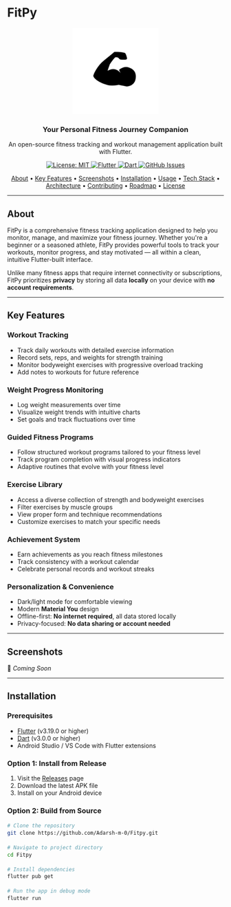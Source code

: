 # FitPy

<div align="center">
  <img src="assets/images/fitpy_logo.png" alt="FitPy Logo" width="200"/>
  <h3>Your Personal Fitness Journey Companion</h3>
  <p>An open-source fitness tracking and workout management application built with Flutter.</p>

  <a href="https://opensource.org/licenses/MIT">
    <img src="https://img.shields.io/badge/License-MIT-blue.svg" alt="License: MIT">
  </a>
  <a href="https://flutter.dev">
    <img src="https://img.shields.io/badge/Flutter-3.19+-blue.svg" alt="Flutter">
  </a>
  <a href="https://dart.dev">
    <img src="https://img.shields.io/badge/Dart-3.0+-blue.svg" alt="Dart">
  </a>
  <a href="https://github.com/Adarsh-m-0/Fitpy/issues">
    <img src="https://img.shields.io/github/issues/Adarsh-m-0/Fitpy" alt="GitHub Issues">
  </a>

  <p>
    <a href="#about">About</a> •
    <a href="#key-features">Key Features</a> •
    <a href="#screenshots">Screenshots</a> •
    <a href="#installation">Installation</a> •
    <a href="#usage">Usage</a> •
    <a href="#tech-stack">Tech Stack</a> •
    <a href="#architecture">Architecture</a> •
    <a href="#contributing">Contributing</a> •
    <a href="#roadmap">Roadmap</a> •
    <a href="#license">License</a>
  </p>
</div>

---

## About

FitPy is a comprehensive fitness tracking application designed to help you monitor, manage, and maximize your fitness journey. Whether you're a beginner or a seasoned athlete, FitPy provides powerful tools to track your workouts, monitor progress, and stay motivated — all within a clean, intuitive Flutter-built interface.

Unlike many fitness apps that require internet connectivity or subscriptions, FitPy prioritizes **privacy** by storing all data **locally** on your device with **no account requirements**.

---

## Key Features

### Workout Tracking
- Track daily workouts with detailed exercise information
- Record sets, reps, and weights for strength training
- Monitor bodyweight exercises with progressive overload tracking
- Add notes to workouts for future reference

### Weight Progress Monitoring
- Log weight measurements over time
- Visualize weight trends with intuitive charts
- Set goals and track fluctuations over time

### Guided Fitness Programs
- Follow structured workout programs tailored to your fitness level
- Track program completion with visual progress indicators
- Adaptive routines that evolve with your fitness level

### Exercise Library
- Access a diverse collection of strength and bodyweight exercises
- Filter exercises by muscle groups
- View proper form and technique recommendations
- Customize exercises to match your specific needs

### Achievement System
- Earn achievements as you reach fitness milestones
- Track consistency with a workout calendar
- Celebrate personal records and workout streaks

### Personalization & Convenience
- Dark/light mode for comfortable viewing
- Modern **Material You** design
- Offline-first: **No internet required**, all data stored locally
- Privacy-focused: **No data sharing or account needed**

---

## Screenshots

📸 *Coming Soon*

---

## Installation

### Prerequisites
- [Flutter](https://flutter.dev/docs/get-started/install) (v3.19.0 or higher)
- [Dart](https://dart.dev/get-dart) (v3.0.0 or higher)
- Android Studio / VS Code with Flutter extensions

### Option 1: Install from Release
1. Visit the [Releases](https://github.com/Adarsh-m-0/Fitpy/releases) page
2. Download the latest APK file
3. Install on your Android device

### Option 2: Build from Source
```bash
# Clone the repository
git clone https://github.com/Adarsh-m-0/Fitpy.git

# Navigate to project directory
cd Fitpy

# Install dependencies
flutter pub get

# Run the app in debug mode
flutter run

 
 
